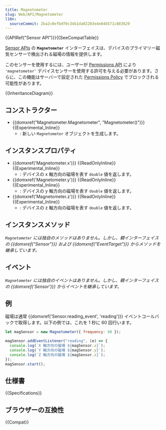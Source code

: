 ```yaml
---
title: Magnetometer
slug: Web/API/Magnetometer
l10n:
  sourceCommit: 2ba2c0efbdf0c34b1da02203e4e84b571c883629
---
```


{{APIRef("Sensor API")}}{{SeeCompatTable}}

[Sensor APIs](/ja/docs/Web/API/Sensor_APIs) の **`Magnetometer`** インターフェイスは、デバイスのプライマリー磁気センサーで検出される磁場の情報を提供します。

このセンサーを使用するには、ユーザーが [Permissions API](/ja/docs/Web/API/Permissions_API) により `'magnetometer'` デバイスセンサーを使用する許可を与える必要があります。さらに、この機能はサーバーで設定された [Permissions Policy](/ja/docs/Web/HTTP/Permissions_Policy) でブロックされる可能性があります。

{{InheritanceDiagram}}

## コンストラクター

- {{domxref("Magnetometer.Magnetometer", "Magnetometer()")}} {{Experimental_Inline}}
  - : 新しい `Magnetometer` オブジェクトを生成します。

## インスタンスプロパティ

- {{domxref('Magnetometer.x')}} {{ReadOnlyInline}} {{Experimental_Inline}}
  - : デバイスの x 軸方向の磁場を表す `double` 値を返します。
- {{domxref('Magnetometer.y')}} {{ReadOnlyInline}} {{Experimental_Inline}}
  - : デバイスの y 軸方向の磁場を表す `double` 値を返します。
- {{domxref('Magnetometer.z')}} {{ReadOnlyInline}} {{Experimental_Inline}}
  - : デバイスの z 軸方向の磁場を表す `double` 値を返します。

## インスタンスメソッド

_`Magnetometer` には独自のメソッドはありません。しかし、親インターフェイスの {{domxref("Sensor")}} および {{domxref("EventTarget")}} からメソッドを継承しています。_

## イベント

_`Magnetometer` には独自のイベントはありません。しかし、親インターフェイスの {{domxref('Sensor')}} からイベントを継承しています。_

## 例

磁場は通常 {{domxref('Sensor.reading_event', 'reading')}} イベントコールバックで取得します。以下の例では、これを 1 秒に 60 回行います。

```js
let magSensor = new Magnetometer({ frequency: 60 });

magSensor.addEventListener("reading", (e) => {
  console.log(`X 軸方向の磁場 ${magSensor.x}`);
  console.log(`Y 軸方向の磁場 ${magSensor.y}`);
  console.log(`Z 軸方向の磁場 ${magSensor.z}`);
});
magSensor.start();
```

## 仕様書

{{Specifications}}

## ブラウザーの互換性

{{Compat}}
